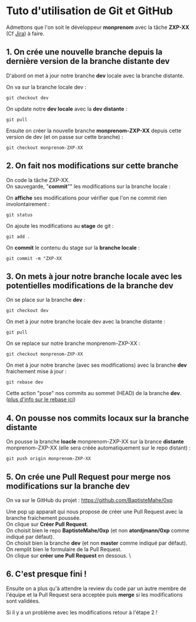# Tuto d'utilisation de Git et GitHub

Admettons que l'on soit le développeur **monprenom** avec la tâche **ZXP-XX** (Cf [Jira](https://0xp.atlassian.net/secure/RapidBoard.jspa?rapidView=1&projectKey=ZXP&view=planning&selectedIssue=ZXP-17&issueLimit=100)) à faire.

## 1. On crée une nouvelle branche depuis la dernière version de la branche distante **dev**

D'abord on met à jour notre branche **dev** locale avec la branche distante.

On va sur la branche locale dev :
```shell
git checkout dev 
```
On update notre **dev locale** avec la **dev distante** :
```shell
git pull
```

Ensuite on créer la nouvelle branche **monprenom-ZXP-XX** depuis cette version de dev (et on passe sur cette branche) :
```shell
git checkout monprenom-ZXP-XX
```

## 2. On fait nos modifications sur cette branche

On code la tâche ZXP-XX. \
On sauvegarde, "**commit**""  les modifications sur la branche locale : 

On **affiche** ses modifications pour vérifier que l'on ne commit rien involontairement :
```shell
git status
```

On ajoute les modifications au **stage** de git :
```shell
git add .
```

On **commit** le contenu du stage sur la **branche locale** :
```shell 
git commit -m "ZXP-XX 
```

## 3. On mets à jour notre branche locale avec les potentielles modifications de la branche **dev**

On se place sur la branche **dev** :
```shell
git checkout dev
```

On met à jour notre branche locale dev avec la branche distante :
```shell
git pull 
```

On se replace sur notre branche monprenom-ZXP-XX :
```shell
git checkout monprenom-ZXP-XX
```

On met à jour notre branche (avec ses modifications) avec la branche **dev** fraichement mise à jour :
```shell
git rebase dev
```

Cette action "pose" nos commits au sommet (HEAD) de la branche **dev**. ([plus d'info sur le rebase ici](https://git-scm.com/docs/git-rebase))

## 4. On pousse nos **commits** locaux sur la **branche distante**

On pousse la branche **loacle** monprenom-ZXP-XX sur la brance **distante** monprenom-ZXP-XX (elle sera créée automatiquement sur le repo distant) :
```shell
git push origin monprenom-ZXP-XX
```

## 5. On crée une **Pull Request** pour **merge** nos modifications sur la branche **dev**

On va sur le GitHub du projet : https://github.com/BaptisteMahe/0xp

Une pop up apparait qui nous propose de créer une Pull Request avec la branche fraichement poussée. \
On clique sur **Créer Pull Request**. \
On choisit bien le repo **BaptisteMahe/0xp** (et non **atordjmann/0xp** comme indiqué par défaut). \
On choisit bien la branche **dev** (et non **master** comme indiqué par défaut). \
On remplit bien le formulaire de la Pull Request. \
On clique sur **créer une Pull Request** en dessous. \

## 6. C'est presque fini !

Ensuite on a plus qu'à attendre la review du code par un autre membre de l'équipe et la Pull Request sera acceptée puis **merge** si les modifications sont validées.

Si il y a un problème avec les modifications retour à l'étape 2 !
